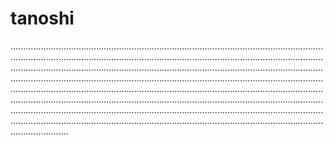 # tanoshi
.......................................................................................................................................................................................................................................................................................................................................................................................................................................................................................................................................................................................................................................................................................................................................................................................................................................................................................................................................................................................................................................................